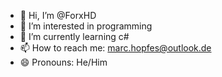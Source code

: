 - 👋 Hi, I’m @ForxHD
- 👀 I’m interested in programming
- 🌱 I’m currently learning c#
- 📫 How to reach me: marc.hopfes@outlook.de
- 😄 Pronouns: He/Him

